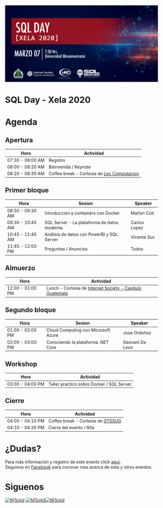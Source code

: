 ![Header](images/header.jpg)
# SQL Day - Xela 2020

# Agenda
## Apertura
Hora | Actividad |
--- | --- |
07:30 - 08:00 AM | Registro
08:00 - 08:20 AM | Bienvenida / Keynote
08:20 - 08:30 AM | Coffee break - Cortesía de [Lec Computacion](http://www.leccomputacion.com)

## Primer bloque 
Hora | Sesion | Speaker |
--- | --- | --- |
08:30 - 09:30 AM | Introduccion a containers con Docker | Marlon Coti
09:30 - 10:45 AM | SQL Server - La plataforma de datos moderna | Carlos Lopez
10:45 - 11:45 AM | Análisis de datos con PowerBI y SQL Server | Vicente Suc
11:45 - 12:00 PM | Preguntas / Anuncios | Todos

## Almuerzo
Hora | Actividad
--- | --- 
12:00 - 01:00 PM | Lunch - Cortesía de [Internet Society - Capítulo Guatemala](https://www.isoc.org.gt)

## Segundo bloque

Hora | Sesion | Speaker |
--- | --- | --- |
01:00 - 02:00 PM | Cloud Computing con Microsoft Azure | Jose Ordoñez
02:00 - 03:00 PM | Conociendo la plataforma .NET Core | Geovani De Leon

## Workshop

Hora | Actividad
--- | --- 
03:00 - 04:00 PM | Taller practico sobre Docker / SQL Server

## Cierre
Hora | Actividad 
--- | --- 
04:00 - 04:10 PM | Coffee break - Cortesía de [GTSSUG](http://facebook.com/groups/gtssug/)
04:10 - 04:30 PM | Cierre del evento / Rifa

# ¿Dudas?
Para más información y registro de este evento click [aqui](https://sqlconnect_2019.eventbrite.com).  
Seguinos en [Facebook](https://www.facebook.com/groups/gtssug/) para conocer mas acerca de este y otros eventos.

# Siguenos
[![N|Solid](http://dbamastery.com/wp-content/uploads/2018/08/if_twitter_circle_color_107170.png)](https://twitter.com/gtssug) [![N|Solid](http://dbamastery.com/wp-content/uploads/2018/08/if_github_circle_black_107161.png)](https://github.com/GTSSUG)[![N|Solid](http://dbamastery.com/wp-content/uploads/2018/08/if_browser_1055104.png)](https://www.facebook.com/groups/gtssug/)
